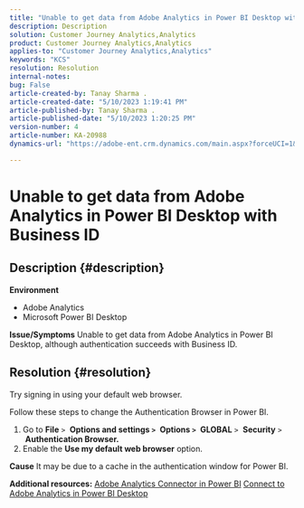 ```yaml
---
title: "Unable to get data from Adobe Analytics in Power BI Desktop with Business ID"
description: Description
solution: Customer Journey Analytics,Analytics
product: Customer Journey Analytics,Analytics
applies-to: "Customer Journey Analytics,Analytics"
keywords: "KCS"
resolution: Resolution
internal-notes: 
bug: False
article-created-by: Tanay Sharma .
article-created-date: "5/10/2023 1:19:41 PM"
article-published-by: Tanay Sharma .
article-published-date: "5/10/2023 1:20:25 PM"
version-number: 4
article-number: KA-20988
dynamics-url: "https://adobe-ent.crm.dynamics.com/main.aspx?forceUCI=1&pagetype=entityrecord&etn=knowledgearticle&id=4196374e-35ef-ed11-8849-6045bd0065b6"

---
```

# Unable to get data from Adobe Analytics in Power BI Desktop with Business ID

## Description {#description}


<b>Environment</b>

- Adobe Analytics
- Microsoft Power BI Desktop




<b>Issue/Symptoms</b>
 Unable to get data from Adobe Analytics in Power BI Desktop, although authentication succeeds with Business ID.


## Resolution {#resolution}


Try signing in using your default web browser.

Follow these steps to change the Authentication Browser in Power BI.

1. Go to <b>File</b> `>`  <b>Options and settings `>` </b> <b>Options `>` </b> <b>GLOBAL</b> `>`  <b>Security</b> `>`  <b>Authentication Browser.</b>
2. Enable the <b>Use my default web browser</b> option.


<b>Cause</b>
It may be due to a cache in the authentication window for Power BI.

<b>Additional resources:</b>
[Adobe Analytics Connector in Power BI](https://experienceleague.adobe.com/docs/analytics-learn/tutorials/integrations/power-bi/adobe-analytics-connector-in-power-bi.html?lang=en)
[Connect to Adobe Analytics in Power BI Desktop](https://learn.microsoft.com/en-us/power-bi/connect-data/desktop-connect-adobe-analytics)
